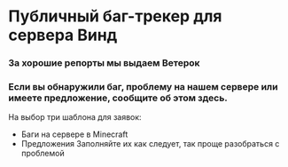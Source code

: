 # Публичный баг-трекер для сервера Винд
### За хорошие репорты мы выдаем Ветерок
### Если вы обнаружили баг, проблему на нашем сервере или имеете предложение, сообщите об этом здесь.

На выбор три шаблона для заявок:
* Баги на сервере в Minecraft
* Предложения
Заполняйте их как следует, так проще разобраться с проблемой
